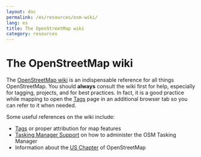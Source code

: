 ```yaml
---
layout: doc
permalink: /es/resources/osm-wiki/
lang: es
title: The OpenStreetMap wiki
category: resources
---
```


The OpenStreetMap wiki
====================

The [OpenStreetMap wiki](http://wiki.openstreetmap.org) is an indispensable reference for all things OpenStreetMap. You should ****always**** consult the wiki first for help, especially for tagging, projects, and for best practices. In fact, it is a good practice while mapping to open the [Tags](http://wiki.openstreetmap.org/wiki/Tags) page in an additional browser tab so you can refer to it when needed.

Some useful references on the wiki include:  
- [Tags](http://wiki.openstreetmap.org/wiki/Tags) or proper attribution for map features
- [Tasking Manager Support](http://wiki.openstreetmap.org/wiki/Tasking_manager_admin) on how to administer the OSM Tasking Manager
- Information about the [US Chapter](http://wiki.openstreetmap.org/wiki/Foundation/Local_Chapters/United_States) of OpenStreetMap


